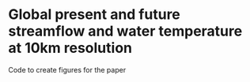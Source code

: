 # Global present and future streamflow and water temperature at 10km resolution

Code to create figures for the paper